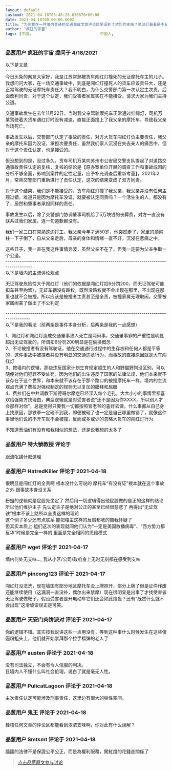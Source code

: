 ```yaml
---
layout: default
Lastmod: 2021-04-18T03:48:20.630670+00:00
date: 2021-04-18T00:00:00.000Z
title: "为何我在一件墙内普通的交通事故文章评论区里闻到了浓烈的支味？葱油们看看是不是我想多了？"
author: "疯狂的宇宙"
tags: [中国,								中国人,								支性,								舆论,								交通事故]
---
```



### 品葱用户 **疯狂的宇宙** 提问于 4/18/2021
    
以下是文章  
\-----------------------------------------------------------------  
今日头条的网友大家好，我是江苏常熟被货车闯红灯撞死的无证摩托车主的儿子。我想问问大家，在一场交通事故中，到底是闯红灯撞死人的货车应该责任大，还是正常驾驶的无证摩托车责任大？我不明白，为什么交警部门第一次认定主次责，后面改判同责，对于这个认定，我们受害者家属实在不能接受，请求大家为我们主持公道。  
  
交通事故发生在去年11月22日，当时我父亲驾驶摩托车正常通过红绿灯，司机万某驾驶着大货车遇红灯时没有减速，直接正面撞上了我父亲的摩托车，导致我父亲当场死亡。  
  
事故发生以后，交警部门认定了事故的责任，对方大货车闯红灯负主要责任，我父亲的摩托车因为没证，承担次要责任，虽然我们家人沉浸在失去亲人的痛苦中，但对于这个责任认定，也是接受的。  
  
但没想到的是，没过多久，货车司机万某向苏州市公安局交警支队提起了对道路交通事故责任认定的复核，复核的结论是【原办案单位开展的调查工作和事故成因的分析不够全面，影响到案件的定性定量，应予补充调查后重新考量】，2021年2月，常熟交警部门重新进行了责任认定，这次的结果变成了双方同责。  
  
对于这个结果，我们是不能接受的，货车闯红灯撞了我父亲，我父亲并没有任何主观过错，难道只是因为摩托车没证，就要被认定同责吗？一个活生生的人，都没有了，居然和肇事者承担同样的责任。  
  
事故发生以后，除了交警部门协调肇事司机给了5万块钱的丧葬费，对方一直没有联系过我们家属，连一句道歉都没有。  
  
我们一家三口在常熟这边打工，我父亲今年才满50岁，他突然走了，家里的顶梁柱一下子倒了，自从父亲走后，母亲的身体和情绪一直不好，沉浸在悲痛之中。  
  
这些日子，我一直在我这件事情奔波，虽然父亲不在了，但我一定要为父亲争取一个公道。  
\-------------------------------------------------------------------------------------------  
以下是墙内的主流评论观点  
  
无证驾驶危险性大于闯红灯（他们的依据是闯红灯扣6分罚200，而无证驾驶可能扣车甚至拘留），无证车辆没有路权，既然没路权就不会出现在那里，不出现在那里也就不会被撞，所以应该是被撞者主责甚至是全责，被撞家属无理取闹，交警被家属闹蒙了做出了不公判定  
  
\------------------------------------------------------------------------------------------  
以下是我的看法（前两条是事件本身分析，后两条是我的一点感想）  
  
1、闯红灯和闯红灯造成交通肇事致人死亡是两码事，交通肇事罪的严重性是明显超出无证驾驶的，所谓扣6分罚200明显是在偷换概念  
2、不论被撞者有没有驾驶证，他在交通通行过程中的生存权和任何人都是平等的，这件事故中被撞者并没有明显的交通违章行为，而事故的直接原因就是大车闯红灯  
3、按墙内的逻辑，那些违反国家计划生育规定超生的人和野猫野狗没区别，可以随便对他们犯罪不受处罚，因为他们的出生违反了国家的法律法规，他们本来就不该存在于这个世界，和本来就不该存在于那个路口的被撞摩托车一样，墙内的主流观点充满了费拉对强权制定的规则无以复加的膜拜和屈服  
4、费拉们在中共调教下斯德哥尔摩症已经深入每个毛孔，大大小小的事情里都喜欢给强势方找理由，典型逻辑就是对受害者说“还不是因为你XXXX，所以别人才会那样对你”，总是觉得只要我一切都按照官老爷的喜好去做，什么事都从自己身上找原因，那铁拳一定砸不到我，即便被砸了也一定是自己哪里做错了，就像这件事里他们说的不开车就不会被撞，反而或多或少的忽略大货车的闯红灯行为  
  
不知道葱油们有没有和我相似的想法，还是说我想的太多了
    
                

### 品葱用户 **特大號教授** 评论于 
        
跟流氓講什麼道理
        
                

### 品葱用户 **HatredKiller** 评论于 2021-04-18
        
很明显是闯红灯的全责啊 根本没什么可说的 摩托车“有没有证”根本就在这个事故之外 跟事故本身没关系  
  
粉蛆的逻辑就是屁股先坐定了 然后用一切逻辑得出他屁股做的是正的这样的结论   
所以他们维护主子 先认定主子是绝对公正的甚至已经很慈悲了 再得出“无证驾驶”根本不该上路所以全责这样的理论  
这个例子多少还有点联系 能把楼主这样的反贼都唬的自我怀疑了   
但其实本质上 蛆们这次的表现就同他们认为“一定是美国散播病毒”、“西方势力都反华”时候是完全一样的 里面是完全相同的思维模式
        
                

### 品葱用户 **wget** 评论于 2021-04-17
        
墙内何处无支味..., 我从小区/公司/政府身上无时无刻都在感受到支味
        
                

### 品葱用户 **pincong123** 评论于 2021-04-17
        
闯红灯没法洗，现在墙国有部分地区摩托车没上牌照开，部分上牌了但是证件作废还能继续使用（这漏洞一直没补，偶尔出来禁摩）现在很明显是出事了才找受害者无证驾驶做靶子，假设受害者是开电动车它们还会如此炮轰？还有“既然什么就不会出现”这滑坡谬误正是可笑。
        
                

### 品葱用户 **天安门肉饼派对** 评论于 2021-04-17
        
你的逻辑不错。其实按我说讲这些一点用没有，等到这种事什么时候发生在这些傻逼粉蛆头上，他们就开始崇拜那个拉手榴弹的老人了
        
                

### 品葱用户 **austen** 评论于 2021-04-18
        
没有司法独立，不会有令人信服的判决。  
且墙内人不懂什么叫社会伦理，说白了就是毫无人性。
        
                

### 品葱用户 **PulicatLagoon** 评论于 2021-04-18
        
主次责任认定可能涉及刑事责任，这里边有很大的弹性空间。
        
                

### 品葱用户 **鬼王** 评论于 2021-04-18
        
桂枝任何文章的评论区都能看到浓浓支味啊，你对此有什么误解？
        
                

### 品葱用户 **Smtsmt** 评论于 2021-04-18
        
牆國的法律不是保證公平公正，而是為權利服務，闖紅燈的花錢走關係了
        
                





> [点击品葱原文参与讨论](https://pincong.rocks/question/38077)

